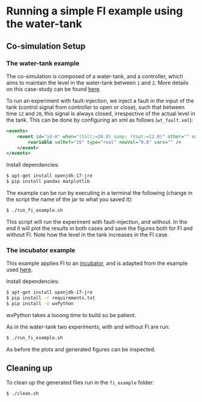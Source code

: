 # Running a simple FI example using the water-tank

## Co-simulation Setup

### The water-tank example

The co-simulation is composed of a water-tank, and a controller, which aims to maintain the level in the water-tank between ```1``` and ```2```. 
More details on this case-study can be found [here](https://github.com/INTO-CPS-Association/example-single_watertank).

To run an experiment with fault-injection, we inject a fault in the input of the tank (control signal from controller to open or close), such that between time ```12``` and ```20```, this signal is always closed, irrespective of the actual level in the tank. 
This can be done by configuring an xml as follows (```wt_fault.xml```):

```xml
<events>
    <event id="id-A" when="(t&lt;=20.0) &amp; (t&gt;=12.0)" other="" vars="">
        <variable valRef="16" type="real" newVal="0.0" vars="" />
    </event>
</events>
```

Install dependencies:

```bash
$ apt-get install openjdk-17-jre
$ pip install pandas matplotlib
```


The example can be run by executing in a terminal the following (change in the script the name of the jar to what you saved it):

```bash
$ ./run_fi_example.sh
```

This script will run the experiment with fault-injection, and without. In the end it will plot
the results in both cases and save the figures both for FI and without FI. 
Note how the level in the tank increases in the FI case.

### The incubator example
This example applies FI to an [incubator](https://github.com/INTO-CPS-Association/example_digital-twin_incubator), and is adapted from the example used [here](https://github.com/INTO-CPS-Association/fm_dt_tutorial_2021).

Install dependencies:
```bash
$ apt-get install openjdk-17-jre
$ pip install -r requirements.txt
$ pip install -U wxPython
```

wxPython takes a looong time to build so be patient.

As in the water-tank two experiments, with and without FI are run:

```bash
$ ./run_fi_example.sh
```

As before the plots and generated figures can be inspected.

## Cleaning up

To clean up the generated files run in the ```fi_example``` folder:

```bash
$ ./clean.sh
```